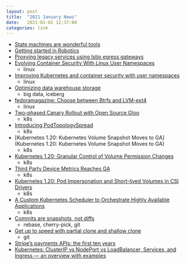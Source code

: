 ```yaml
---
layout: post
title:  "2021 January News"
date:   2021-01-02 12:37:00
categories: link
---
```


- [State machines are wonderful tools ](https://nullprogram.com/blog/2020/12/31/)
- [Getting started in Robotics](https://allshire.org/getting-started-robotics/)
- [Proxying legacy services using Istio egress gateways](https://istio.io/latest/blog/2020/proxying-legacy-services-using-egress-gateways/)
- [Evolving Container Security With Linux User Namespaces](https://netflixtechblog.com/evolving-container-security-with-linux-user-namespaces-afbe3308c082)
  - linux
- [Improving Kubernetes and container security with user namespaces](https://kinvolk.io/blog/2020/12/improving-kubernetes-and-container-security-with-user-namespaces/)
  - linux
- [Optimizing data warehouse storage](https://netflixtechblog.com/optimizing-data-warehouse-storage-7b94a48fdcbe)
  - big data, iceberg
- [fedoramagazine: Choose between Btrfs and LVM-ext4](https://fedoramagazine.org/choose-between-btrfs-and-lvm-ext4/)
  - linux
- [Two-phased Canary Rollout with Open Source Gloo](https://kubernetes.io/blog/2020/04/two-phased-canary-rollout-with-gloo/)
  - k8s
- [Introducing PodTopologySpread](https://kubernetes.io/blog/2020/05/introducing-podtopologyspread/)
  - k8s
- [Kubernetes 1.20: Kubernetes Volume Snapshot Moves to GA](Kubernetes 1.20: Kubernetes Volume Snapshot Moves to GA)
  - k8s
- [Kubernetes 1.20: Granular Control of Volume Permission Changes](https://kubernetes.io/blog/2020/12/14/kubernetes-release-1.20-fsgroupchangepolicy-fsgrouppolicy/)
  - k8s
- [Third Party Device Metrics Reaches GA](https://kubernetes.io/blog/2020/12/16/third-party-device-metrics-reaches-ga/)
  - k8s
- [Kubernetes 1.20: Pod Impersonation and Short-lived Volumes in CSI Drivers](https://kubernetes.io/blog/2020/12/18/kubernetes-1.20-pod-impersonation-short-lived-volumes-in-csi)
  - k8s
- [A Custom Kubernetes Scheduler to Orchestrate Highly Available Applications](https://kubernetes.io/blog/2020/12/21/writing-crl-scheduler/)
  - k8s
- [Commits are snapshots, not diffs](https://github.blog/2020-12-17-commits-are-snapshots-not-diffs/)
  - rebase, cherry-pick, git
- [Get up to speed with partial clone and shallow clone](https://github.blog/2020-12-21-get-up-to-speed-with-partial-clone-and-shallow-clone/)
  - git
- [Stripe’s payments APIs: the first ten years](https://stripe.com/blog/payment-api-design)
- [Kubernetes: ClusterIP vs NodePort vs LoadBalancer, Services, and Ingress — an overview with examples](https://itnext.io/kubernetes-clusterip-vs-nodeport-vs-loadbalancer-services-and-ingress-an-overview-with-722a07f3cfe1)
